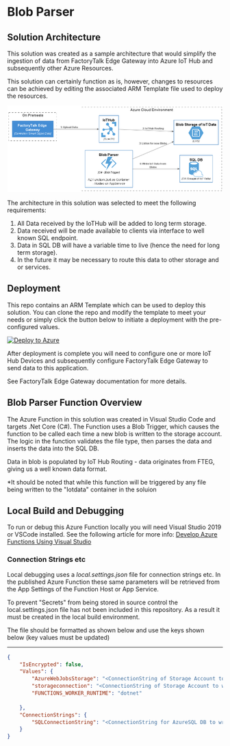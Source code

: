 # Blob Parser

## Solution Architecture
This solution was created as a sample architecture that would simplify the ingestion of data from FactoryTalk Edge Gateway into Azure IoT Hub and subsequently other Azure Resources.  

This solution can certainly function as is, however, changes to resources can be achieved by editing the associated ARM Template file used to deploy the resources.  

![High-Level Architecture](./out/diagrams/solution/solution.png)

The architecture in this solution was selected to meet the following requirements:

1. All Data received by the IoTHub will be added to long term storage.
2. Data received will be made available to clients via interface to well known SQL endpoint.
3. Data in SQL DB will have a variable time to live (hence the need for long term storage).
4. In the future it may be necessary to route this data to other storage and or services.

## Deployment

This repo contains an ARM Template which can be used to deploy this solution.  You can clone the repo and modify the template to meet your needs or simply click the button below to initiate a deployment with the pre-configured values.

[![Deploy to Azure](https://aka.ms/deploytoazurebutton)](https://portal.azure.com/#create/Microsoft.Template/uri/https%3A%2F%2Fraw.githubusercontent.com%2FSandlerdev%2FBlobParser%2Fmaster%2FARMTemplates%2FazureDeploy.json)

After deployment is complete you will need to configure one or more IoT Hub Devices and subsequently configure FactoryTalk Edge Gateway to send data to this application.  

See FactoryTalk Edge Gateway documentation for more details.
## Blob Parser Function Overview
The Azure Function in this solution was created in Visual Studio Code and targets .Net Core (C#).  The Function uses a Blob Trigger, which causes the function to be called each time a new blob is written to the storage account.  The logic in the function validates the file type, then parses the data and inserts the data into the SQL DB.

Data in blob is populated by IoT Hub Routing - data originates from FTEG, giving us a well known data format.

*It should be noted that while this function will be triggered by any file being written to the "Iotdata" container in the soluion 
## Local Build and Debugging

To run or debug this Azure Function locally you will need Visual Studio 2019 or VSCode installed.  See the following article for more info:
[Develop Azure Functions Using Visual Studio](https://docs.microsoft.com/en-us/azure/azure-functions/functions-develop-vs)

### Connection Strings etc

Local debugging uses a *local.settings.json* file for connection strings etc.  In the published Azure Function these same parameters will be retrieved from the App Settings of the Function Host or App Service.

To prevent "Secrets" from being stored in source control the local.settings.json file has not been included in this repository.   As a result it must be created in the local build environment.

The file should be formatted as shown below and use the keys shown below (key values must be updated)

---

```local.settings.json
{
    "IsEncrypted": false,
    "Values": {
        "AzureWebJobsStorage": "<ConnectionString of Storage Account to store AZ Function MetaData>",
        "storageconnection": "<ConnectionString of Storage Account to watch for IoT Data>",
        "FUNCTIONS_WORKER_RUNTIME": "dotnet"

    },
    "ConnectionStrings": {
        "SQLConnectionString": "<ConnectionString for AzureSQL DB to write the data to.>"
    }
}

```
